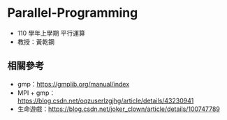 # Parallel-Programming

* 110 學年上學期 平行運算
* 教授：黃乾鋼

## 相關參考

* gmp：https://gmplib.org/manual/index
* MPI + gmp：https://blog.csdn.net/oqzuserlzgjhg/article/details/43230941
* 生命遊戲：https://blog.csdn.net/joker_clown/article/details/100747789 